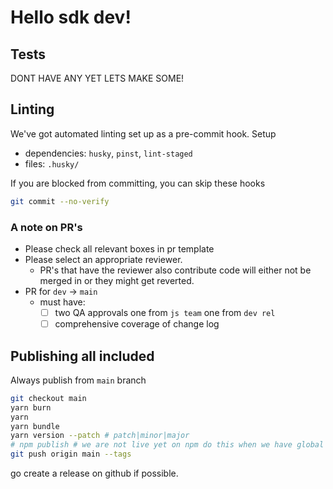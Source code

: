 # Hello sdk dev!

## Tests

DONT HAVE ANY YET LETS MAKE SOME!

## Linting

We've got automated linting set up as a pre-commit hook.
Setup

- dependencies: `husky`, `pinst`, `lint-staged`
- files: `.husky/`

If you are blocked from committing, you can skip these hooks

```bash
git commit --no-verify
```

### A note on PR's

- Please check all relevant boxes in pr template
- Please select an appropriate reviewer.
   - PR's that have the reviewer also contribute code will either not be merged in or they might get reverted.
- PR for `dev` -> `main`
   - must have:
      - [ ] two QA approvals one from `js team` one from `dev rel`
      - [ ] comprehensive coverage of change log

## Publishing all included


Always publish from `main` branch

```bash
git checkout main
yarn burn
yarn
yarn bundle
yarn version --patch # patch|minor|major
# npm publish # we are not live yet on npm do this when we have global install figured out
git push origin main --tags
```

go create a release on github if possible.
